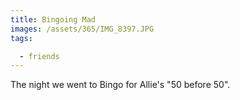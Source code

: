 ```yaml
---
title: Bingoing Mad
images: /assets/365/IMG_8397.JPG
tags:

  - friends
---
```

The night we went to Bingo for Allie's "50 before 50".